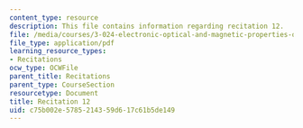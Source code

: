 ```yaml
---
content_type: resource
description: This file contains information regarding recitation 12.
file: /media/courses/3-024-electronic-optical-and-magnetic-properties-of-materials-spring-2013/c75b002e5785214359d617c61b5de149_MIT3_024S13_2012rec12.pdf
file_type: application/pdf
learning_resource_types:
- Recitations
ocw_type: OCWFile
parent_title: Recitations
parent_type: CourseSection
resourcetype: Document
title: Recitation 12
uid: c75b002e-5785-2143-59d6-17c61b5de149
---
```

